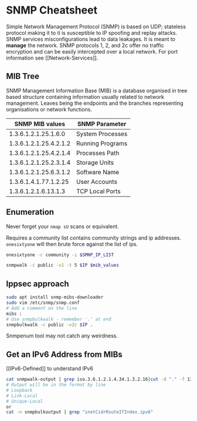 # SNMP Cheatsheet

Simple Network Management Protocol (SNMP) is based on UDP; stateless protocol making it to it is susceptible to IP spoofing and replay attacks.
SNMP services misconfigurations lead to data leakages. It is meant to **manage** the network. SNMP protocols 1, 2, and 2c offer no traffic encryption and can be easily intercepted over a local network. For port information see [[Network-Services]].

## MIB Tree
SNMP Management Information Base (MIB) is a database organised in tree based structure containing information usually related to network management. Leaves being the endpoints and the branches representing organisations or network functions.

SNMP MIB values | SNMP Parameter
--- | ---
1.3.6.1.2.1.25.1.6.0 | System Processes
1.3.6.1.2.1.25.4.2.1.2 | Running Programs
1.3.6.1.2.1.25.4.2.1.4 |  Processes Path
1.3.6.1.2.1.25.2.3.1.4 | Storage Units
1.3.6.1.2.1.25.6.3.1.2 | Software Name
1.3.6.1.4.1.77.1.2.25 | User Accounts
1.3.6.1.2.1.6.13.1.3 | TCP Local Ports

## Enumeration
Never forget your `nmap sU` scans or equivalent.

Requires a community list contains community strings and ip addresses. `onesixtyone` will then brute force against the list of ips.
```bash
onesixtyone -c community -i $SMNP_IP_LIST
```

```bash
snmpwalk -c public -v1 -t 5 $IP $mib_values
```

## Ippsec approach
```bash
sudo apt install snmp-mibs-downloader
sudo vim /etc/snmp/snmp.conf
# Add a comment on the line 
mibs :
# Use snmpbulkwalk - remember '.' at end
snmpbulkwalk -c public -v2c $IP .
```

Snmpenum tool may not catch any weirdness.

## Get an IPv6 Address from MIBs
[[IPv6-Defined]] to understand IPv6

```bash
cat snmpwalk-output | grep iso.3.6.1.2.1.4.34.1.3.2.16|cut -d "." -f 13-28 | cut -d " " -f 1
# Output will be in the format by line
# Loopback
# Link-Local
# Unique-Local
or 
cat -n snmpbulkoutput | grep "inetCidrRouteIfIndex.ipv6"

```
